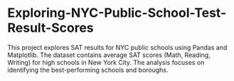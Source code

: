 # Exploring-NYC-Public-School-Test-Result-Scores
This project explores SAT results for NYC public schools using Pandas and Matplotlib. The dataset contains average SAT scores (Math, Reading, Writing) for high schools in New York City. The analysis focuses on identifying the best-performing schools and boroughs.
